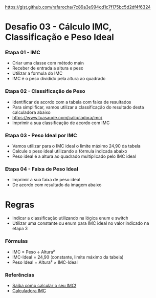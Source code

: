 https://gist.github.com/rafarocha/7c89a3e994cd1c7f175bc5d2df4f6324


# Desafio 03 - Cálculo IMC, Classificação e Peso Ideal

### Etapa 01 - IMC
- Criar uma classe com método main
- Receber de entrada a altura e peso
- Utilizar a formula do IMC
- IMC é o peso dividido pela altura ao quadrado

### Etapa 02 - Classificação de Peso
- Identificar de acordo com a tabela com faixa de resultados
- Para simplificar, vamos utilizar a classificação do resultado desta calculadora abaixo
- https://www.tuasaude.com/calculadora/imc/
- Imprimir a sua classificação de acordo com IMC

### Etapa 03 - Peso Ideal por IMC
- Vamos utilizar para o IMC ideal o limite máximo 24,90 da tabela
- Calcule o peso ideal utilizando a fórmula indicada abaixo
- Peso ideal é a altura ao quadrado multiplicado pelo IMC ideal

### Etapa 04 - Faixa de Peso Ideal
- Imprimir a sua faixa de peso ideal
- De acordo com resultado da imagem abaixo

# Regras
- Indicar a classificação utilizando na lógica enum e switch
- Utilizar uma constante ou enum para IMC ideal no valor indicado na etapa 3

### Fórmulas
- IMC = Peso ÷ Altura²
- IMC-Ideal = 24,90 (constante, limite máximo da tabela)
- Peso Ideal = Altura² × IMC-Ideal

### Referências
- [Saiba como calcular o seu IMC!](https://vidasaudavel.einstein.br/calcular-o-seu-imc/#:~:text=Fazer%20o%20c%C3%A1lculo%20do%20IMC%20%C3%A9%20bem%20f%C3%A1cil.,1%2C6%20%3D%202%2C56)
- [Calculadora IMC](https://www.tuasaude.com/calculadora/imc/)